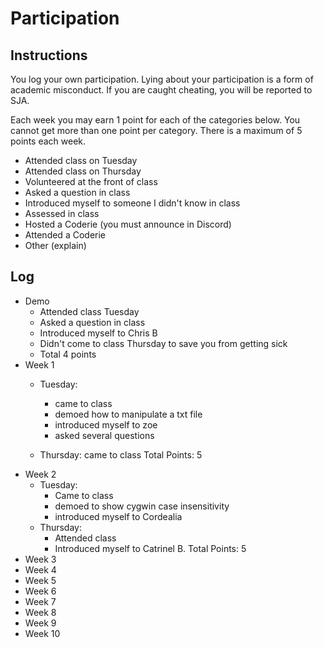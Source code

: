 Participation
=============

## Instructions ##

You log your own participation. Lying about your participation is a form of
academic misconduct. If you are caught cheating, you will be reported to SJA.

Each week you may earn 1 point for each of the categories below. You cannot get
more than one point per category. There is a maximum of 5 points each week.

+ Attended class on Tuesday
+ Attended class on Thursday
+ Volunteered at the front of class
+ Asked a question in class
+ Introduced myself to someone I didn't know in class
+ Assessed in class
+ Hosted a Coderie (you must announce in Discord)
+ Attended a Coderie
+ Other (explain)

## Log ##

- Demo
	+ Attended class Tuesday
	+ Asked a question in class
	+ Introduced myself to Chris B
	+ Didn't come to class Thursday to save you from getting sick
	+ Total 4 points
- Week 1
	+ Tuesday: 
		+ came to class
		+ demoed how to manipulate a txt file
		+ introduced myself to zoe
		+ asked several questions

	+ Thursday: came to class
Total Points: 5
- Week 2
	+ Tuesday: 
	  + Came to class
	  + demoed to show cygwin case insensitivity
	  + introduced myself to Cordealia
	+ Thursday: 
	  + Attended class
	  + Introduced myself to Catrinel B. 
Total Points: 5
- Week 3
- Week 4
- Week 5
- Week 6
- Week 7
- Week 8
- Week 9
- Week 10
